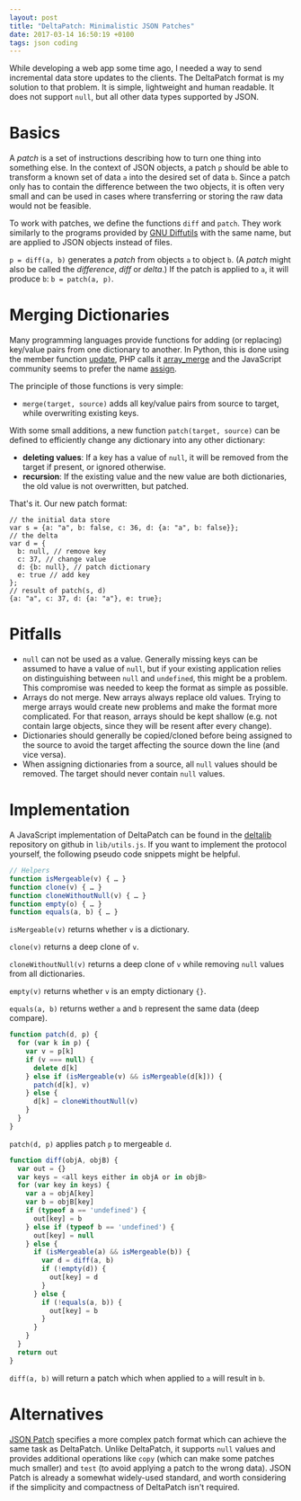 ```yaml
---
layout: post
title: "DeltaPatch: Minimalistic JSON Patches"
date: 2017-03-14 16:50:19 +0100
tags: json coding
---
```


While developing a web app some time ago, I needed a way to send incremental data store updates to the clients. The DeltaPatch format is my solution to that problem. It is simple, lightweight and human readable. It does not support `null`, but all other data types supported by JSON.

# Basics

A *patch* is a set of instructions describing how to turn one thing into something else. In the context of JSON objects, a patch `p` should be able to transform a known set of data `a` into the desired set of data `b`. Since a patch only has to contain the difference between the two objects, it is often very small and can be used in cases where transferring or storing the raw data would not be feasible.

To work with patches, we define the functions `diff` and `patch`. They work similarly to the programs provided by [GNU Diffutils](https://www.gnu.org/software/diffutils/) with the same name, but are applied to JSON objects instead of files.

`p = diff(a, b)` generates a *patch* from objects `a` to object `b`. (A *patch* might also be called the *difference*, *diff* or *delta*.) If the patch is applied to `a`, it will produce `b`: `b = patch(a, p)`.


# Merging Dictionaries

Many programming languages provide functions for adding (or replacing) key/value pairs from one dictionary to another. In Python, this is done using the member function [update](https://docs.python.org/2/library/stdtypes.html#dict.update), PHP calls it [array_merge](http://php.net/manual/en/function.array-merge.php) and the JavaScript community seems to prefer the name [assign](https://developer.mozilla.org/en/docs/Web/JavaScript/Reference/Global_Objects/Object/assign).

The principle of those functions is very simple:

* `merge(target, source)` adds all key/value pairs from source to target, while overwriting existing keys.

With some small additions, a new function `patch(target, source)` can be defined to efficiently change any dictionary into any other dictionary:

* **deleting values**: If a key has a value of `null`, it will be removed from the target if present, or ignored otherwise.
* **recursion**: If the existing value and the new value are both dictionaries, the old value is not overwritten, but patched.

That's it. Our new patch format:

    // the initial data store
    var s = {a: "a", b: false, c: 36, d: {a: "a", b: false}};
    // the delta
    var d = {
      b: null, // remove key
      c: 37, // change value
      d: {b: null}, // patch dictionary
      e: true // add key
    };
    // result of patch(s, d)
    {a: "a", c: 37, d: {a: "a"}, e: true};

# Pitfalls

* `null` can not be used as a value. Generally missing keys can be assumed to have a value of `null`, but if your existing application relies on distinguishing between `null` and `undefined`, this might be a problem. This compromise was needed to keep the format as simple as possible.
* Arrays do not merge. New arrays always replace old values. Trying to merge arrays would create new problems and make the format more complicated. For that reason, arrays should be kept shallow (e.g. not contain large objects, since they will be resent after every change).
* Dictionaries should generally be copied/cloned before being assigned to the source to avoid the target affecting the source down the line (and vice versa).
* When assigning dictionaries from a source, all `null` values should be removed. The target should never contain `null` values.

# Implementation

A JavaScript implementation of DeltaPatch can be found in the [deltalib](https://github.com/stepmuel/deltalib) repository on github in `lib/utils.js`. If you want to implement the protocol yourself, the following pseudo code snippets might be helpful.

```js
// Helpers
function isMergeable(v) { … }
function clone(v) { … }
function cloneWithoutNull(v) { … }
function empty(o) { … }
function equals(a, b) { … }
```

`isMergeable(v)` returns whether `v` is a dictionary.

`clone(v)` returns a deep clone of `v`.

`cloneWithoutNull(v)` returns a deep clone of `v` while removing `null` values from all dictionaries.

`empty(v)` returns whether `v` is an empty dictionary `{}`.

`equals(a, b)` returns wether `a` and `b` represent the same data (deep compare).

```js
function patch(d, p) {
  for (var k in p) {
    var v = p[k]
    if (v === null) {
      delete d[k]
    } else if (isMergeable(v) && isMergeable(d[k])) {
      patch(d[k], v)
    } else {
      d[k] = cloneWithoutNull(v)
    }
  }
}
```

`patch(d, p)` applies patch `p` to mergeable `d`.

```js
function diff(objA, objB) {
  var out = {}
  var keys = <all keys either in objA or in objB>
  for (var key in keys) {
    var a = objA[key]
    var b = objB[key]
    if (typeof a == 'undefined') {
      out[key] = b
    } else if (typeof b == 'undefined') {
      out[key] = null
    } else {
      if (isMergeable(a) && isMergeable(b)) {
        var d = diff(a, b)
        if (!empty(d)) {
          out[key] = d
        }
      } else {
        if (!equals(a, b)) {
          out[key] = b
        }
      }
    }
  }
  return out
}
```

`diff(a, b)` will return a patch which when applied to `a` will result in `b`.

# Alternatives

[JSON Patch](http://jsonpatch.com/) specifies a more complex patch format which can achieve the same task as DeltaPatch. Unlike DeltaPatch, it supports `null` values and provides additional operations like `copy` (which can make some patches much smaller) and `test` (to avoid applying a patch to the wrong data). JSON Patch is already a somewhat widely-used standard, and worth considering if the simplicity and compactness of DeltaPatch isn't required.
